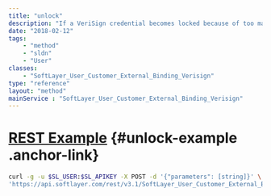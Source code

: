 ```yaml
---
title: "unlock"
description: "If a VeriSign credential becomes locked because of too many failed login attempts the unlock method can be used to unlock a VeriSign credential. As a security precaution a valid security code generated by the credential will be required before the credential is unlocked. "
date: "2018-02-12"
tags:
    - "method"
    - "sldn"
    - "User"
classes:
    - "SoftLayer_User_Customer_External_Binding_Verisign"
type: "reference"
layout: "method"
mainService : "SoftLayer_User_Customer_External_Binding_Verisign"
---
```


# [REST Example](#unlock-example) <a href="/article/rest/"><i class="fas fa-question"></i></a> {#unlock-example .anchor-link} 
```bash
curl -g -u $SL_USER:$SL_APIKEY -X POST -d '{"parameters": [string]}' \
'https://api.softlayer.com/rest/v3.1/SoftLayer_User_Customer_External_Binding_Verisign/{SoftLayer_User_Customer_External_Binding_VerisignID}/unlock'
```
